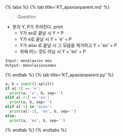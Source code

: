 {% tabs %}
{% tab title='KT_apaxianparent.md' %}

> Question

* 문자 Y, P가 주어진다. print
  * Y가 ex로 끝날 시 Y + P
  * Y가 e로 끝날 시 Y + 'e' + P
  * Y가 aiou 로 끝날 시 그 모음을 제거하고 Y + 'ex' + P
  * 위에 어느 것도 아닐 시 Y + 'ex' + P

```txt
Input: menolaxios mox
Output: menolaxiosexmox
```

{% endtab %}
{% tab title='KT_apaxianparent.py' %}

```py
a, b = input().split()
if a[-1] == 'e':
  print(a, 'x', b, sep='')
elif a[-2:] == 'ex':
  print(a, b, sep='')
elif a[-1] in 'aiou':
  print(a[:-1], 'ex', b, sep='')
else:
  print(a, 'ex', b, sep='')
```

{% endtab %}
{% endtabs %}

